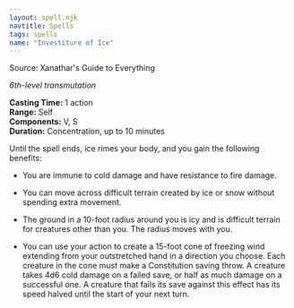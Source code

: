 ```yaml
---
layout: spell.njk
navtitle: Spells
tags: spells
name: "Investiture of Ice"
---
```

Source: Xanathar's Guide to Everything

_6th-level transmutation_

**Casting Time:** 1 action  
**Range:** Self  
**Components:** V, S  
**Duration:** Concentration, up to 10 minutes

Until the spell ends, ice rimes your body, and you gain the following benefits:

- You are immune to cold damage and have resistance to fire damage.

- You can move across difficult terrain created by ice or snow without spending extra movement.

- The ground in a 10-foot radius around you is icy and is difficult terrain for creatures other than you. The radius moves with you.

- You can use your action to create a 15-foot cone of freezing wind extending from your outstretched hand in a direction you choose. Each creature in the cone must make a Constitution saving throw. A creature takes 4d6 cold damage on a failed save, or half as much damage on a successful one. A creature that fails its save against this effect has its speed halved until the start of your next turn.